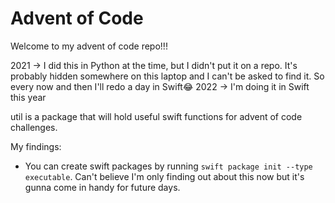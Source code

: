# Advent of Code 

Welcome to my advent of code repo!!! 

2021 -> I did this in Python at the time, but I didn't put it on a repo. It's probably hidden somewhere on this laptop and I can't be asked to find it. So every now and then I'll redo a day in Swift😂
2022 -> I'm doing it in Swift this year

util is a package that will hold useful swift functions for advent of code challenges.

My findings:
- You can create swift packages by running `swift package init --type executable`. Can't believe I'm only finding out about this now but it's gunna come in handy for future days.
